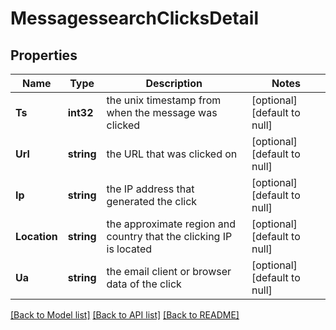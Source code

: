 # MessagessearchClicksDetail

## Properties
Name | Type | Description | Notes
------------ | ------------- | ------------- | -------------
**Ts** | **int32** | the unix timestamp from when the message was clicked | [optional] [default to null]
**Url** | **string** | the URL that was clicked on | [optional] [default to null]
**Ip** | **string** | the IP address that generated the click | [optional] [default to null]
**Location** | **string** | the approximate region and country that the clicking IP is located | [optional] [default to null]
**Ua** | **string** | the email client or browser data of the click | [optional] [default to null]

[[Back to Model list]](../README.md#documentation-for-models) [[Back to API list]](../README.md#documentation-for-api-endpoints) [[Back to README]](../README.md)

